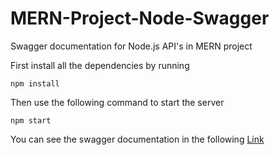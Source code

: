 # MERN-Project-Node-Swagger
Swagger documentation for Node.js API's in MERN project

First install all the dependencies by running

```
npm install
```
Then use the following command to start the server
```
npm start
```
You can see the swagger documentation in the following [Link](http://localhost:8000/api/v1/swagger)